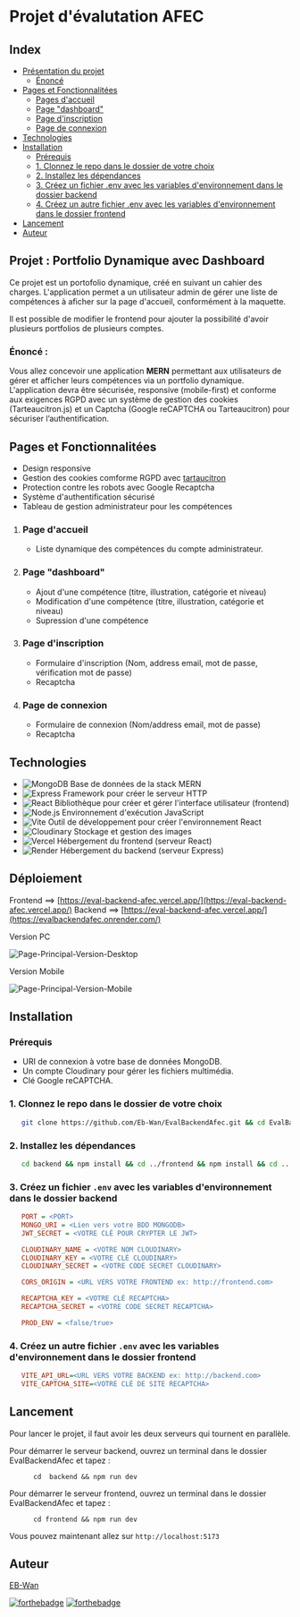 # Projet d'évalutation AFEC

## Index

- [Présentation du projet](#-projet--portfolio-dynamique-avec-dashboard)
  - [Énoncé](#énoncé)
- [Pages et Fonctionnalitées](#Pages-et-Fonctionnalitées)
  - [Pages d&#39;accueil](#page-daccueil)
  - [Page &#34;dashboard&#34;](#page-dashboard)
  - [Page d&#39;inscription](#page-dinscription)
  - [Page de connexion](#page-dinscription)
- [Technologies](#technologies)
- [Installation](#Installation)
  - [Prérequis](#prerequis)
  - [1. Clonnez le repo dans le dossier de votre choix](#1-clonnez-le-repo-dans-le-dossier-de-votre-choix)
  - [2. Installez les dépendances](#1-clonnez-le-repo-dans-le-dossier-de-votre-choix)
  - [3. Créez un fichier .env avec les variables d&#39;environnement dans le dossier backend](#3-créez-un-fichier-env-avec-les-variables-denvironnement-dans-le-dossier-backend)
  - [4. Créez un autre fichier .env avec les variables d&#39;environnement dans le dossier frontend](#4-créez-un-autre-fichier-env-avec-les-variables-denvironnement-dans-le-dossier-frontend)
- [Lancement](#lancement)
- [Auteur](#auteur)

## Projet : Portfolio Dynamique avec Dashboard

Ce projet est un portofolio dynamique, créé en suivant un cahier des charges. L'application permet a un utilisateur admin de gérer une liste de compétences à aficher sur la page d'accueil, conformément à la maquette.

Il est possible de modifier le frontend pour ajouter la possibilité d'avoir plusieurs portfolios de plusieurs comptes.

### Énoncé :

Vous allez concevoir une application **MERN** permettant aux utilisateurs de gérer et
afficher leurs compétences via un portfolio dynamique. L'application devra être
sécurisée, responsive (mobile-first) et conforme aux exigences RGPD avec un
système de gestion des cookies (Tarteaucitron.js) et un Captcha (Google
reCAPTCHA ou Tarteaucitron) pour sécuriser l’authentification.

## Pages et Fonctionnalitées

* Design responsive
* Gestion des cookies comforme RGPD avec [tartaucitron](https://tarteaucitron.io/)
* Protection contre les robots avec Google Recaptcha
* Système d'authentification sécurisé
* Tableau de gestion administrateur pour  les compétences

1. ### Page d'accueil

   * Liste dynamique des compétences du compte administrateur.
2. ### Page "dashboard"

   * Ajout d'une compétence (titre, illustration, catégorie et niveau)
   * Modification d'une compétence (titre, illustration, catégorie et niveau)
   * Supression d'une compétence
3. ### Page d'inscription

   * Formulaire d'inscription (Nom, address email, mot de passe, vérification mot de passe)
   * Recaptcha
4. ### Page de connexion

   * Formulaire de connexion (Nom/address email, mot de passe)
   * Recaptcha

## Technologies

* ![MongoDB](https://img.shields.io/badge/MongoDB-4.2-green?logo=mongodb) Base de données de la stack MERN
* ![Express](https://img.shields.io/badge/Express-4.17.1-blue?logo=express) Framework pour créer le serveur HTTP
* ![React](https://img.shields.io/badge/React-17.0.2-blue?logo=react) Bibliothèque pour créer et gérer l'interface utilisateur (frontend)
* ![Node.js](https://img.shields.io/badge/Node.js-14.17.0-brightgreen?logo=node.js) Environnement d'exécution JavaScript
* ![Vite](https://img.shields.io/badge/Vite-2.6.4-blue?logo=vite) Outil de développement pour créer l'environnement React
* ![Cloudinary](https://img.shields.io/badge/Cloudinary-Image%20Management-blue?logo=cloudinary) Stockage et gestion des images
* ![Vercel](https://img.shields.io/badge/Vercel-Deployment-blue?logo=vercel) Hébergement du frontend (serveur React)
* ![Render](https://img.shields.io/badge/Render-Deployment-lightgrey?logo=render) Hébergement du backend (serveur Express)

## Déploiement

Frontend ==> [https://eval-backend-afec.vercel.app/](https://eval-backend-afec.vercel.app/)
Backend ==> [https://eval-backend-afec.vercel.app/](https://evalbackendafec.onrender.com/)

Version PC

![Page-Principal-Version-Desktop](./images/Screenshot%202025-03-04%20at%2019-55-08%20John%20Doe%20-%20Designer%20web%20et%20photographe%20professionnel.png)

Version Mobile

![Page-Principal-Version-Mobile](./images/Screenshot%202025-03-04%20at%2019-55-30%20John%20Doe%20-%20Designer%20web%20et%20photographe%20professionnel.png)

## Installation

### Prérequis

* URI de connexion à votre base de données MongoDB.
* Un compte Cloudinary pour gérer les fichiers multimédia.
* Clé Google reCAPTCHA.

### 1. Clonnez le repo dans le dossier de votre choix

```bash
   git clone https://github.com/Eb-Wan/EvalBackendAfec.git && cd EvalBackendAfec 
```

### 2. Installez les dépendances

```bash
   cd backend && npm install && cd ../frontend && npm install && cd ..
```

### 3. Créez un fichier `.env` avec les variables d'environnement dans le dossier backend

```ini
   PORT = <PORT>
   MONGO_URI = <Lien vers votre BDD MONGODB>
   JWT_SECRET = <VOTRE CLÉ POUR CRYPTER LE JWT>

   CLOUDINARY_NAME = <VOTRE NOM CLOUDINARY>
   CLOUDINARY_KEY = <VOTRE CLÉ CLOUDINARY>
   CLOUDINARY_SECRET = <VOTRE CODE SECRET CLOUDINARY>

   CORS_ORIGIN = <URL VERS VOTRE FRONTEND ex: http://frontend.com>

   RECAPTCHA_KEY = <VOTRE CLÉ RECAPTCHA>
   RECAPTCHA_SECRET = <VOTRE CODE SECRET RECAPTCHA>

   PROD_ENV = <false/true>
```

### 4. Créez un autre fichier `.env` avec les variables d'environnement dans le dossier frontend

```ini
   VITE_API_URL=<URL VERS VOTRE BACKEND ex: http://backend.com>
   VITE_CAPTCHA_SITE=<VOTRE CLÉ DE SITE RECAPTCHA>
```

## Lancement

Pour lancer le projet, il faut avoir les deux serveurs qui tournent en parallèle.

Pour démarrer le serveur backend, ouvrez un terminal dans le dossier EvalBackendAfec et tapez :

```ìnit
      cd  backend && npm run dev
```

Pour démarrer le serveur frontend, ouvrez un terminal dans le dossier EvalBackendAfec et tapez :

```ìnit
      cd frontend && npm run dev
```

Vous pouvez maintenant allez sur `http://localhost:5173`

## Auteur

[EB-Wan](https://github.com/Eb-Wan)

[![forthebadge](https://forthebadge.com/images/featured/featured-powered-by-electricity.svg)](https://forthebadge.com) [![forthebadge](https://forthebadge.com/images/badges/designed-in-ms-paint.svg)](https://forthebadge.com)
